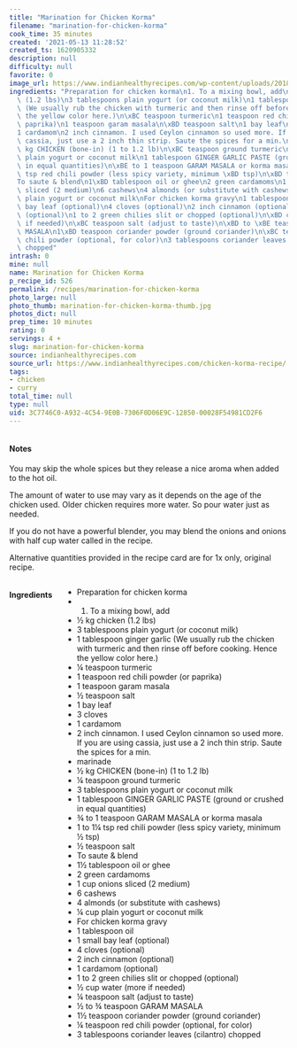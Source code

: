 ```yaml
---
title: "Marination for Chicken Korma"
filename: "marination-for-chicken-korma"
cook_time: 35 minutes
created: '2021-05-13 11:28:52'
created_ts: 1620905332
description: null
difficulty: null
favorite: 0
image_url: https://www.indianhealthyrecipes.com/wp-content/uploads/2018/01/chicken-korma-414x600.jpg
ingredients: "Preparation for chicken korma\n1. To a mixing bowl, add\n\xBD kg chicken\
  \ (1.2 lbs)\n3 tablespoons plain yogurt (or coconut milk)\n1 tablespoon ginger garlic\
  \ (We usually rub the chicken with turmeric and then rinse off before cooking. Hence\
  \ the yellow color here.)\n\xBC teaspoon turmeric\n1 teaspoon red chili powder (or\
  \ paprika)\n1 teaspoon garam masala\n\xBD teaspoon salt\n1 bay leaf\n3 cloves\n\
  1 cardamom\n2 inch cinnamon. I used Ceylon cinnamon so used more. If you are using\
  \ cassia, just use a 2 inch thin strip. Saute the spices for a min.\nmarinade\n\xBD\
  \ kg CHICKEN (bone-in) (1 to 1.2 lb)\n\xBC teaspoon ground turmeric\n3 tablespoons\
  \ plain yogurt or coconut milk\n1 tablespoon GINGER GARLIC PASTE (ground or crushed\
  \ in equal quantities)\n\xBE to 1 teaspoon GARAM MASALA or korma masala\n1 to 1\xBC\
  \ tsp red chili powder (less spicy variety, minimum \xBD tsp)\n\xBD teaspoon salt\n\
  To saute & blend\n1\xBD tablespoon oil or ghee\n2 green cardamoms\n1 cup onions\
  \ sliced (2 medium)\n6 cashews\n4 almonds (or substitute with cashews)\n\xBC cup\
  \ plain yogurt or coconut milk\nFor chicken korma gravy\n1 tablespoon oil\n1 small\
  \ bay leaf (optional)\n4 cloves (optional)\n2 inch cinnamon (optional)\n1 cardamom\
  \ (optional)\n1 to 2 green chilies slit or chopped (optional)\n\xBD cup water (more\
  \ if needed)\n\xBC teaspoon salt (adjust to taste)\n\xBD to \xBE teaspoon GARAM\
  \ MASALA\n1\xBD teaspoon coriander powder (ground coriander)\n\xBC teaspoon red\
  \ chili powder (optional, for color)\n3 tablespoons coriander leaves (cilantro)\
  \ chopped"
intrash: 0
mine: null
name: Marination for Chicken Korma
p_recipe_id: 526
permalink: /recipes/marination-for-chicken-korma
photo_large: null
photo_thumb: marination-for-chicken-korma-thumb.jpg
photos_dict: null
prep_time: 10 minutes
rating: 0
servings: 4 +
slug: marination-for-chicken-korma
source: indianhealthyrecipes.com
source_url: https://www.indianhealthyrecipes.com/chicken-korma-recipe/
tags:
- chicken
- curry
total_time: null
type: null
uid: 3C7746C0-A932-4C54-9E0B-7306F0D06E9C-12850-00028F54981CD2F6
---
```

<div class="large-8 medium-7 columns" id="writeup">		<div id="notes"><h4>Notes</h4>
<div class="box box-notes"><p>You may skip the whole spices but they release a nice aroma when added to the hot oil.</p>
<p>The amount of water to use may vary as it depends on the age of the chicken used. Older chicken requires more water. So pour water just as needed.</p>
<p>If you do not have a powerful blender, you may blend the onions and onions with half cup water called in the recipe.</p>
<p>Alternative quantities provided in the recipe card are for 1x only, original recipe.</p>
</div></div>	</div><!-- #writeup -->
</div><!-- #row-one -->
<div class="row" id="row-two">	<div class="medium-4 small-5 columns" id="ingredients"><h4>Ingredients</h4><div class="box box-ingredients content"><ul>
<li>Preparation for chicken korma</li>
<li>
<ol>
<li>To a mixing bowl, add</li>
</ol>
</li>
<li>½ kg chicken (1.2 lbs)</li>
<li>3 tablespoons plain yogurt (or coconut milk)</li>
<li>1 tablespoon ginger garlic (We usually rub the chicken with turmeric and then rinse off before cooking. Hence the yellow color here.)</li>
<li>¼ teaspoon turmeric</li>
<li>1 teaspoon red chili powder (or paprika)</li>
<li>1 teaspoon garam masala</li>
<li>½ teaspoon salt</li>
<li>1 bay leaf</li>
<li>3 cloves</li>
<li>1 cardamom</li>
<li>2 inch cinnamon. I used Ceylon cinnamon so used more. If you are using cassia, just use a 2 inch thin strip. Saute the spices for a min.</li>
<li>marinade</li>
<li>½ kg CHICKEN (bone-in) (1 to 1.2 lb)</li>
<li>¼ teaspoon ground turmeric</li>
<li>3 tablespoons plain yogurt or coconut milk</li>
<li>1 tablespoon GINGER GARLIC PASTE (ground or crushed in equal quantities)</li>
<li>¾ to 1 teaspoon GARAM MASALA or korma masala</li>
<li>1 to 1¼ tsp red chili powder (less spicy variety, minimum ½ tsp)</li>
<li>½ teaspoon salt</li>
<li>To saute &amp; blend</li>
<li>1½ tablespoon oil or ghee</li>
<li>2 green cardamoms</li>
<li>1 cup onions sliced (2 medium)</li>
<li>6 cashews</li>
<li>4 almonds (or substitute with cashews)</li>
<li>¼ cup plain yogurt or coconut milk</li>
<li>For chicken korma gravy</li>
<li>1 tablespoon oil</li>
<li>1 small bay leaf (optional)</li>
<li>4 cloves (optional)</li>
<li>2 inch cinnamon (optional)</li>
<li>1 cardamom (optional)</li>
<li>1 to 2 green chilies slit or chopped (optional)</li>
<li>½ cup water (more if needed)</li>
<li>¼ teaspoon salt (adjust to taste)</li>
<li>½ to ¾ teaspoon GARAM MASALA</li>
<li>1½ teaspoon coriander powder (ground coriander)</li>
<li>¼ teaspoon red chili powder (optional, for color)</li>
<li>3 tablespoons coriander leaves (cilantro) chopped</li>
</ul>
</div>	</div>	<div class="medium-6 small-7 columns" id="directions">	</div>